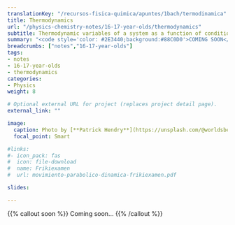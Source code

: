 ```yaml
---
translationKey: "/recursos-fisica-quimica/apuntes/1bach/termodinamica"
title: Thermodynamics
url: "/physics-chemistry-notes/16-17-year-olds/thermodynamics"
subtitle: Thermodynamic variables of a system as a function of conditions
summary: "<code style='color: #2E3440;background:#88C0D0'>COMING SOON</code><br>Thermodynamic variables of a system as a function of conditions.."
breadcrumbs: ["notes","16-17-year-olds"]
tags:
- notes
- 16-17-year-olds
- thermodynamics
categories:
- Physics
weight: 8

# Optional external URL for project (replaces project detail page).
external_link: ""

image:
  caption: Photo by [**Patrick Hendry**](https://unsplash.com/@worldsbetweenlines) on [Unsplash](https://unsplash.com/photos/-AbeoL252z0)
  focal_point: Smart

#links:
#- icon_pack: fas
#  icon: file-download
#  name: Frikiexamen
#  url: movimiento-parabolico-dinamica-frikiexamen.pdf

slides: 

---
```


{{% callout soon %}}
Coming soon...
{{% /callout %}}